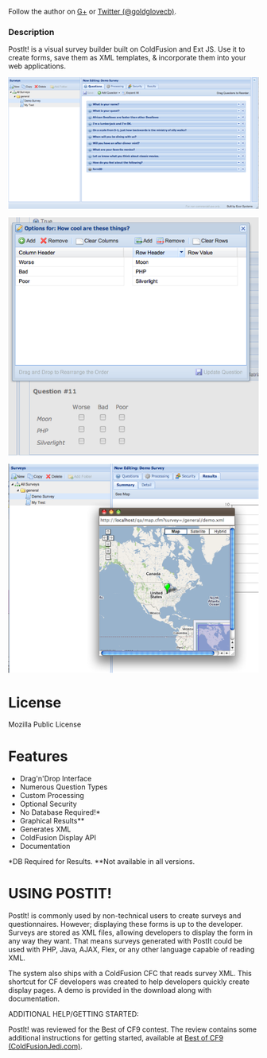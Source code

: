 Follow the author on [G+](https://plus.google.com/u/1/111169756342687497578?rel=author)
or [Twitter (@goldglovecb)](http://twitter.com/goldglovecb).

### Description
PostIt! is a visual survey builder built on ColdFusion and Ext JS. Use it to create forms, save them as XML templates, &amp; 
incorporate them into your web applications.

![](https://raw.githubusercontent.com/coreybutler/postit/master/01c2fe09f3798bc236404201dce1e11e-original.png)

![](https://raw.githubusercontent.com/coreybutler/postit/master/b9d9993b6ad928349a8b2e84a8c1fc0b-original.png)

![](https://raw.githubusercontent.com/coreybutler/postit/master/bb97449068ee1236ecd39a94967f65d3-original.png)

# License

Mozilla Public License

# Features

* Drag'n'Drop Interface
* Numerous Question Types
* Custom Processing
* Optional Security
* No Database Required!*
* Graphical Results**
* Generates XML
* ColdFusion Display API
* Documentation

*DB Required for Results.
**Not available in all versions.


# USING POSTIT!

PostIt! is commonly used by non-technical users to create surveys and questionnaires. However; displaying these forms is up to the developer. Surveys are stored as XML files, allowing developers to display the form in any way they want. That means surveys generated with PostIt could be used with PHP, Java, AJAX, Flex, or any other language capable of reading XML.

The system also ships with a ColdFusion CFC that reads survey XML. This shortcut for CF developers was created to help developers quickly create display pages. A demo is provided in the download along with documentation.


ADDITIONAL HELP/GETTING STARTED:

PostIt! was reviewed for the Best of CF9 contest. The review contains some additional instructions for getting started, available at <a href="http://www.coldfusionjedi.com/index.cfm/2009/12/19/Best-of-CF9-PostIt" target="_blank">Best of CF9 (ColdFusionJedi.com)</a>. 
